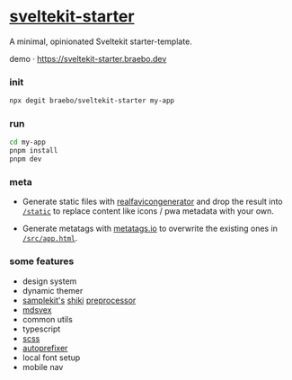 # [sveltekit-starter](https://github.com/braebo/sveltekit-starter)

A minimal, opinionated Sveltekit starter-template.

demo · https://sveltekit-starter.braebo.dev

### init

```bash
npx degit braebo/sveltekit-starter my-app
```

### run

```bash
cd my-app
pnpm install
pnpm dev
```

### meta

-   Generate static files with [realfavicongenerator](https://realfavicongenerator.net/) and drop the result into [`/static`](./static) to replace content like icons / pwa metadata with your own.

-   Generate metatags with [metatags.io](https://metatags.io/) to overwrite the existing ones in [`/src/app.html`](./src/app.html).

### some features

-   design system
-   dynamic themer
-   [samplekit's](https://preprocessors.samplekit.dev/docs/code-decoration/) [shiki](https://shiki.style) [preprocessor](https://github.com/samplekit/preprocess-shiki)
-   [mdsvex](https://mdsvex.com)
-   common utils
-   typescript
-   [scss](https://sass-lang.com)
-   [autoprefixer](https://github.com/postcss/autoprefixer)
-   local font setup
-   mobile nav
